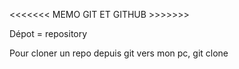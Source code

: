 <<<<<<< MEMO GIT ET GITHUB >>>>>>>

Dépot = repository

Pour cloner un repo depuis git vers mon pc, git clone <adresse https ou ssh du repo>

